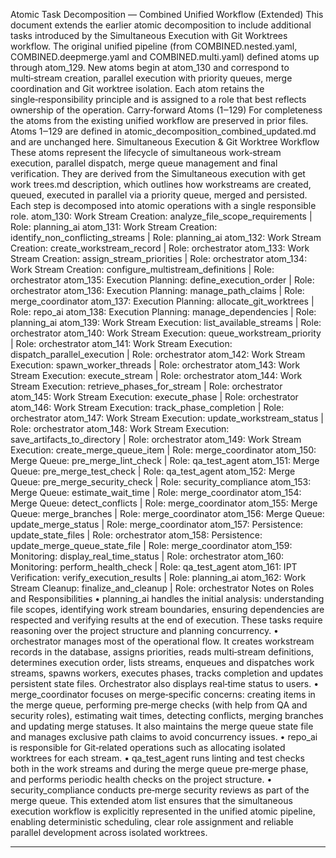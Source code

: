 Atomic Task Decomposition — Combined Unified Workflow (Extended)
This document extends the earlier atomic decomposition to include additional tasks introduced by the Simultaneous Execution with Git Worktrees workflow. The original unified pipeline (from COMBINED.nested.yaml, COMBINED.deepmerge.yaml and COMBINED.multi.yaml) defined atoms up through atom_129. New atoms begin at atom_130 and correspond to multi‑stream creation, parallel execution with priority queues, merge coordination and Git worktree isolation. Each atom retains the single‑responsibility principle and is assigned to a role that best reflects ownership of the operation.
Carry‑forward Atoms (1‒129)
For completeness the atoms from the existing unified workflow are preserved in prior files. Atoms 1‒129 are defined in atomic_decomposition_combined_updated.md and are unchanged here.
Simultaneous Execution & Git Worktree Workflow
These atoms represent the lifecycle of simultaneous work‑stream execution, parallel dispatch, merge queue management and final verification. They are derived from the Simultaneous execution with get work trees.md description, which outlines how workstreams are created, queued, executed in parallel via a priority queue, merged and persisted. Each step is decomposed into atomic operations with a single responsible role.
atom_130: Work Stream Creation: analyze_file_scope_requirements | Role: planning_ai
atom_131: Work Stream Creation: identify_non_conflicting_streams | Role: planning_ai
atom_132: Work Stream Creation: create_workstream_record | Role: orchestrator
atom_133: Work Stream Creation: assign_stream_priorities | Role: orchestrator
atom_134: Work Stream Creation: configure_multistream_definitions | Role: orchestrator
atom_135: Execution Planning: define_execution_order | Role: orchestrator
atom_136: Execution Planning: manage_path_claims | Role: merge_coordinator
atom_137: Execution Planning: allocate_git_worktrees | Role: repo_ai
atom_138: Execution Planning: manage_dependencies | Role: planning_ai
atom_139: Work Stream Execution: list_available_streams | Role: orchestrator
atom_140: Work Stream Execution: queue_workstream_priority | Role: orchestrator
atom_141: Work Stream Execution: dispatch_parallel_execution | Role: orchestrator
atom_142: Work Stream Execution: spawn_worker_threads | Role: orchestrator
atom_143: Work Stream Execution: execute_stream | Role: orchestrator
atom_144: Work Stream Execution: retrieve_phases_for_stream | Role: orchestrator
atom_145: Work Stream Execution: execute_phase | Role: orchestrator
atom_146: Work Stream Execution: track_phase_completion | Role: orchestrator
atom_147: Work Stream Execution: update_workstream_status | Role: orchestrator
atom_148: Work Stream Execution: save_artifacts_to_directory | Role: orchestrator
atom_149: Work Stream Execution: create_merge_queue_item | Role: merge_coordinator
atom_150: Merge Queue: pre_merge_lint_check | Role: qa_test_agent
atom_151: Merge Queue: pre_merge_test_check | Role: qa_test_agent
atom_152: Merge Queue: pre_merge_security_check | Role: security_compliance
atom_153: Merge Queue: estimate_wait_time | Role: merge_coordinator
atom_154: Merge Queue: detect_conflicts | Role: merge_coordinator
atom_155: Merge Queue: merge_branches | Role: merge_coordinator
atom_156: Merge Queue: update_merge_status | Role: merge_coordinator
atom_157: Persistence: update_state_files | Role: orchestrator
atom_158: Persistence: update_merge_queue_state_file | Role: merge_coordinator
atom_159: Monitoring: display_real_time_status | Role: orchestrator
atom_160: Monitoring: perform_health_check | Role: qa_test_agent
atom_161: IPT Verification: verify_execution_results | Role: planning_ai
atom_162: Work Stream Cleanup: finalize_and_cleanup | Role: orchestrator
Notes on Roles and Responsibilities
•	planning_ai handles the initial analysis: understanding file scopes, identifying work stream boundaries, ensuring dependencies are respected and verifying results at the end of execution. These tasks require reasoning over the project structure and planning concurrency.
•	orchestrator manages most of the operational flow. It creates workstream records in the database, assigns priorities, reads multi‑stream definitions, determines execution order, lists streams, enqueues and dispatches work streams, spawns workers, executes phases, tracks completion and updates persistent state files. Orchestrator also displays real‑time status to users.
•	merge_coordinator focuses on merge‑specific concerns: creating items in the merge queue, performing pre‑merge checks (with help from QA and security roles), estimating wait times, detecting conflicts, merging branches and updating merge statuses. It also maintains the merge queue state file and manages exclusive path claims to avoid concurrency issues.
•	repo_ai is responsible for Git‑related operations such as allocating isolated worktrees for each stream.
•	qa_test_agent runs linting and test checks both in the work streams and during the merge queue pre‑merge phase, and performs periodic health checks on the project structure.
•	security_compliance conducts pre‑merge security reviews as part of the merge queue.
This extended atom list ensures that the simultaneous execution workflow is explicitly represented in the unified atomic pipeline, enabling deterministic scheduling, clear role assignment and reliable parallel development across isolated worktrees.
________________________________________
